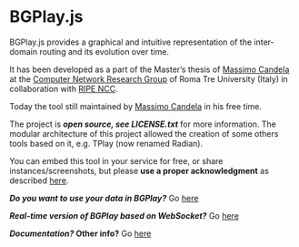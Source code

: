BGPlay.js
=========

BGPlay.js provides a graphical and intuitive representation of the inter-domain routing and its evolution over time.

It has been developed as a part of the Master’s thesis of [Massimo Candela](http://massimocandela.com) at the 
[Computer Network Research Group](http://www.dia.uniroma3.it/~compunet/) of Roma Tre University (Italy) 
in collaboration with [RIPE NCC](https://www.ripe.net). 

Today the tool still maintained by [Massimo Candela](http://massimocandela.com) in his free time.

The project is ***open source, see LICENSE.txt*** for more information.
The modular architecture of this project allowed the creation of some others tools based on it, e.g. TPlay (now renamed Radian).

You can embed this tool in your service for free, or share instances/screenshots, but please **use a proper acknowledgment** as described [here](http://bgplayjs.com/?section=bgplay#copyright).

***Do you want to use your data in BGPlay?*** Go [here](http://bgplay.massimocandela.com)

***Real-time version of BGPlay based on WebSocket?*** Go [here](http://bgplay.massimocandela.com)

***Documentation?* Other info?** Go [here](http://bgplay.massimocandela.com)

